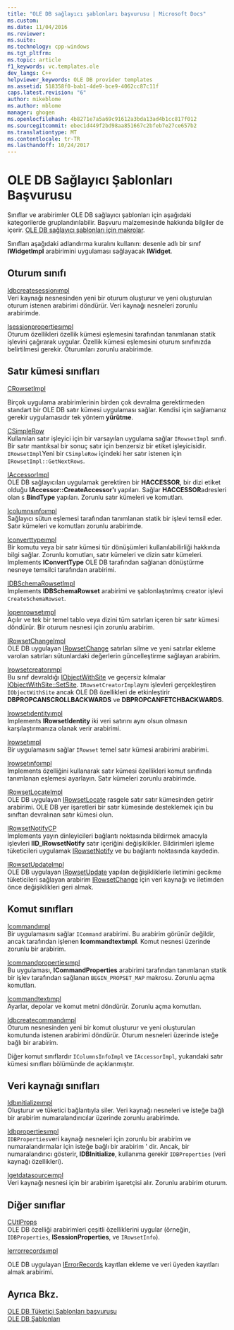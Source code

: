 ```yaml
---
title: "OLE DB sağlayıcı şablonları başvurusu | Microsoft Docs"
ms.custom: 
ms.date: 11/04/2016
ms.reviewer: 
ms.suite: 
ms.technology: cpp-windows
ms.tgt_pltfrm: 
ms.topic: article
f1_keywords: vc.templates.ole
dev_langs: C++
helpviewer_keywords: OLE DB provider templates
ms.assetid: 518358f0-bab1-4de9-bce9-4062cc87c11f
caps.latest.revision: "6"
author: mikeblome
ms.author: mblome
manager: ghogen
ms.openlocfilehash: 4b8271e7a5a69c91612a3bda13ad4b1cc817f012
ms.sourcegitcommit: ebec1d449f2bd98aa851667c2bfeb7e27ce657b2
ms.translationtype: MT
ms.contentlocale: tr-TR
ms.lasthandoff: 10/24/2017
---
```

# <a name="ole-db-provider-templates-reference"></a>OLE DB Sağlayıcı Şablonları Başvurusu
Sınıflar ve arabirimler OLE DB sağlayıcı şablonları için aşağıdaki kategorilerde gruplandırılabilir. Başvuru malzemesinde hakkında bilgiler de içerir. [OLE DB sağlayıcı şablonları için makrolar](../../data/oledb/macros-for-ole-db-provider-templates.md).  
  
 Sınıfları aşağıdaki adlandırma kuralını kullanın: desenle adlı bir sınıf **IWidgetImpl** arabirimini uygulaması sağlayacak **IWidget**.  
  
## <a name="session-classes"></a>Oturum sınıfı  
 [Idbcreatesessionımpl](../../data/oledb/idbcreatesessionimpl-class.md)  
 Veri kaynağı nesnesinden yeni bir oturum oluşturur ve yeni oluşturulan oturum istenen arabirimi döndürür. Veri kaynağı nesneleri zorunlu arabirimde.  
  
 [Isessionpropertiesımpl](../../data/oledb/isessionpropertiesimpl-class.md)  
 Oturum özellikleri özellik kümesi eşlemesini tarafından tanımlanan statik işlevini çağırarak uygular. Özellik kümesi eşlemesini oturum sınıfınızda belirtilmesi gerekir. Oturumları zorunlu arabirimde.  
  
## <a name="rowset-classes"></a>Satır kümesi sınıfları  
 [CRowsetImpl](../../data/oledb/crowsetimpl-class.md)  
  
 Birçok uygulama arabirimlerinin birden çok devralma gerektirmeden standart bir OLE DB satır kümesi uygulaması sağlar. Kendisi için sağlamanız gerekir uygulamasıdır tek yöntem **yürütme**.  
  
 [CSimpleRow](../../data/oledb/csimplerow-class.md)  
 Kullanılan satır işleyici için bir varsayılan uygulama sağlar `IRowsetImpl` sınıfı. Bir satır mantıksal bir sonuç satır için benzersiz bir etiket işleyicisidir. `IRowsetImpl`Yeni bir `CSimpleRow` içindeki her satır istenen için `IRowsetImpl::GetNextRows`.  
  
 [IAccessorImpl](../../data/oledb/iaccessorimpl-class.md)  
 OLE DB sağlayıcıları uygulamak gerektiren bir **HACCESSOR**, bir dizi etiket olduğu **IAccessor::CreateAccessor'ı** yapıları. Sağlar **HACCESSOR**adresleri olan s **BindType** yapıları. Zorunlu satır kümeleri ve komutları.  
  
 [Icolumnsınfoımpl](../../data/oledb/icolumnsinfoimpl-class.md)  
 Sağlayıcı sütun eşlemesi tarafından tanımlanan statik bir işlevi temsil eder. Satır kümeleri ve komutları zorunlu arabirimde.  
  
 [Iconverttypeımpl](../../data/oledb/iconverttypeimpl-class.md)  
 Bir komutu veya bir satır kümesi tür dönüşümleri kullanılabilirliği hakkında bilgi sağlar. Zorunlu komutları, satır kümeleri ve dizin satır kümeleri. Implements **IConvertType** OLE DB tarafından sağlanan dönüştürme nesneye temsilci tarafından arabirimi.  
  
 [IDBSchemaRowsetImpl](../../data/oledb/idbschemarowsetimpl-class.md)  
 Implements **IDBSchemaRowset** arabirimi ve şablonlaştırılmış creator işlevi `CreateSchemaRowset`.  
  
 [Iopenrowsetımpl](../../data/oledb/iopenrowsetimpl-class.md)  
 Açılır ve tek bir temel tablo veya dizini tüm satırları içeren bir satır kümesi döndürür. Bir oturum nesnesi için zorunlu arabirim.  
  
 [IRowsetChangeImpl](../../data/oledb/irowsetchangeimpl-class.md)  
 OLE DB uygulayan [IRowsetChange](https://msdn.microsoft.com/en-us/library/ms715790.aspx) satırları silme ve yeni satırlar ekleme varolan satırları sütunlardaki değerlerin güncelleştirme sağlayan arabirim.  
  
 [Irowsetcreatorımpl](../../data/oledb/irowsetcreatorimpl-class.md)  
 Bu sınıf devraldığı [IObjectWithSite](http://msdn.microsoft.com/library/windows/desktop/ms693765) ve geçersiz kılmalar [IObjectWithSite::SetSite](http://msdn.microsoft.com/library/windows/desktop/ms683869). `IRowsetCreatorImpl`aynı işlevleri gerçekleştiren `IObjectWithSite` ancak OLE DB özellikleri de etkinleştirir **DBPROPCANSCROLLBACKWARDS** ve **DBPROPCANFETCHBACKWARDS**.  
  
 [Irowsetıdentityımpl](../../data/oledb/irowsetidentityimpl-class.md)  
 Implements **IRowsetIdentity** iki veri satırını aynı olsun olmasın karşılaştırmanıza olanak verir arabirimi.  
  
 [Irowsetımpl](../../data/oledb/irowsetimpl-class.md)  
 Bir uygulamasını sağlar `IRowset` temel satır kümesi arabirimi arabirimi.  
  
 [Irowsetınfoımpl](../../data/oledb/irowsetinfoimpl-class.md)  
 Implements özelliğini kullanarak satır kümesi özellikleri komut sınıfında tanımlanan eşlemesi ayarlayın. Satır kümeleri zorunlu arabirimde.  
  
 [IRowsetLocateImpl](../../data/oledb/irowsetlocateimpl-class.md)  
 OLE DB uygulayan [IRowsetLocate](https://msdn.microsoft.com/en-us/library/ms721190.aspx) rasgele satır satır kümesinden getirir arabirimi. OLE DB yer işaretleri bir satır kümesinde desteklemek için bu sınıftan devralınan satır kümesi olun.  
  
 [IRowsetNotifyCP](../../data/oledb/irowsetnotifycp-class.md)  
 Implements yayın dinleyicileri bağlantı noktasında bildirmek amacıyla işlevleri **IID_IRowsetNotify** satır içeriğini değişiklikler. Bildirimleri işleme tüketicileri uygulamak [IRowsetNotify](https://msdn.microsoft.com/en-us/library/ms712959.aspx) ve bu bağlantı noktasında kaydedin.  
  
 [IRowsetUpdateImpl](../../data/oledb/irowsetupdateimpl-class.md)  
 OLE DB uygulayan [IRowsetUpdate](https://msdn.microsoft.com/en-us/library/ms714401.aspx) yapılan değişikliklerle iletimini gecikme tüketicileri sağlayan arabirim [IRowsetChange](https://msdn.microsoft.com/en-us/library/ms715790.aspx) için veri kaynağı ve iletimden önce değişiklikleri geri almak.  
  
## <a name="command-classes"></a>Komut sınıfları  
 [Icommandımpl](../../data/oledb/icommandimpl-class.md)  
 Bir uygulamasını sağlar `ICommand` arabirimi. Bu arabirim görünür değildir, ancak tarafından işlenen **Icommandtextımpl**. Komut nesnesi üzerinde zorunlu bir arabirim.  
  
 [Icommandpropertiesımpl](../../data/oledb/icommandpropertiesimpl-class.md)  
 Bu uygulaması, **ICommandProperties** arabirimi tarafından tanımlanan statik bir işlev tarafından sağlanan `BEGIN_PROPSET_MAP` makrosu. Zorunlu açma komutları.  
  
 [Icommandtextımpl](../../data/oledb/icommandtextimpl-class.md)  
 Ayarlar, depolar ve komut metni döndürür. Zorunlu açma komutları.  
  
 [Idbcreatecommandımpl](../../data/oledb/idbcreatecommandimpl-class.md)  
 Oturum nesnesinden yeni bir komut oluşturur ve yeni oluşturulan komutunda istenen arabirimi döndürür. Oturum nesneleri üzerinde isteğe bağlı bir arabirim.  
  
 Diğer komut sınıflardır `IColumnsInfoImpl` ve `IAccessorImpl`, yukarıdaki satır kümesi sınıfları bölümünde de açıklanmıştır.  
  
## <a name="data-source-classes"></a>Veri kaynağı sınıfları  
 [Idbınitializeımpl](../../data/oledb/idbinitializeimpl-class.md)  
 Oluşturur ve tüketici bağlantıyla siler. Veri kaynağı nesneleri ve isteğe bağlı bir arabirim numaralandırıcılar üzerinde zorunlu arabirimde.  
  
 [Idbpropertiesımpl](../../data/oledb/idbpropertiesimpl-class.md)  
 `IDBProperties`veri kaynağı nesneleri için zorunlu bir arabirim ve numaralandırmalar için isteğe bağlı bir arabirim ' dir. Ancak, bir numaralandırıcı gösterir, **IDBInitialize**, kullanıma gerekir `IDBProperties` (veri kaynağı özellikleri).  
  
 [Igetdatasourceımpl](../../data/oledb/igetdatasourceimpl-class.md)  
 Veri kaynağı nesnesi için bir arabirim işaretçisi alır. Zorunlu arabirim oturum.  
  
## <a name="other-classes"></a>Diğer sınıflar  
 [CUtlProps](../../data/oledb/cutlprops-class.md)  
 OLE DB özelliği arabirimleri çeşitli özelliklerini uygular (örneğin, `IDBProperties`, **ISessionProperties**, ve `IRowsetInfo`).  
  
 [Ierrorrecordsımpl](../../data/oledb/ierrorrecordsimpl-class.md)  
  
 OLE DB uygulayan [IErrorRecords](https://msdn.microsoft.com/en-us/library/ms718112.aspx) kayıtları ekleme ve veri üyeden kayıtları almak arabirimi.  
  
## <a name="see-also"></a>Ayrıca Bkz.  
 [OLE DB Tüketici Şablonları başvurusu](../../data/oledb/ole-db-consumer-templates-reference.md)   
 [OLE DB Şablonları](../../data/oledb/ole-db-templates.md)